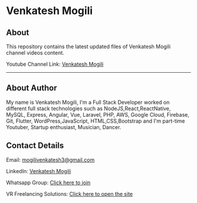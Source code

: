# Venkatesh Mogili

## About

This repository contains the latest updated files of Venkatesh Mogili channel videos content.

Youtube Channel Link: <a href="https://www.youtube.com/channel/UC1MgMO9NkzCyz1YeAGp8SnQ/" target="_blank">Venkatesh Mogili</a>


------------------------------------------------------------

## About Author

My name is Venkatesh Mogili, I'm a Full Stack Developer worked on different full stack technologies such as NodeJS,React,ReactNative, MySQL, Express, Angular, Vue, Laravel, PHP, AWS, Google Cloud, Firebase, Git, Flutter, WordPress,JavaScript, HTML,CSS,Bootstrap and I'm part-time Youtuber, Startup enthusiast, Musician, Dancer.

## Contact Details
Email: <a href="mailto:mogilivenkatesh3@gmail.com">mogilivenkatesh3@gmail.com</a>

LinkedIn: <a href="https://www.linkedin.com/in/venkatesh-mogili-bb4073119/" target="_blank">Venkatesh Mogili</a>

Whatsapp Group: <a href="https://chat.whatsapp.com/7fTQQhKvkjeFvvxjFXO8St" target="_blank">Click here to join</a>

VR Freelancing Solutions: <a href="https://vrfreelancingsolutions.netlify.app/" target="_blank">Click here to open the site</a>